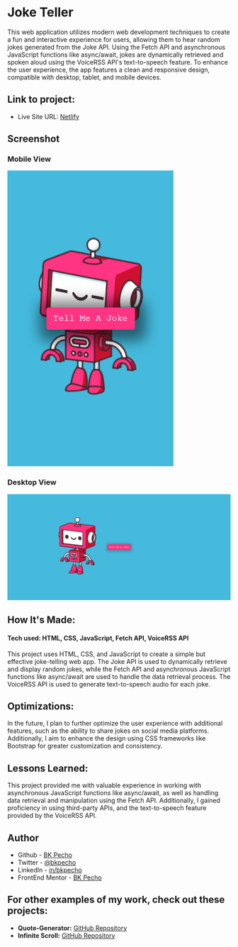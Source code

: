 # Joke Teller

This web application utilizes modern web development techniques to create a fun and interactive experience for users, allowing them to hear random jokes generated from the Joke API. Using the Fetch API and asynchronous JavaScript functions like async/await, jokes are dynamically retrieved and spoken aloud using the VoiceRSS API's text-to-speech feature. To enhance the user experience, the app features a clean and responsive design, compatible with desktop, tablet, and mobile devices.

## Link to project:

- Live Site URL: [Netlify](https://bk-joke-teller.netlify.app/)

<!-- Screenshot of the joke teller -->

## Screenshot

### Mobile View

![](/src/img/mobile-view.png)

### Desktop View

![](/src/img/desktop-view.png)

## How It's Made:

#### Tech used: HTML, CSS, JavaScript, Fetch API, VoiceRSS API

This project uses HTML, CSS, and JavaScript to create a simple but effective joke-telling web app. The Joke API is used to dynamically retrieve and display random jokes, while the Fetch API and asynchronous JavaScript functions like async/await are used to handle the data retrieval process. The VoiceRSS API is used to generate text-to-speech audio for each joke.

## Optimizations:

In the future, I plan to further optimize the user experience with additional features, such as the ability to share jokes on social media platforms. Additionally, I aim to enhance the design using CSS frameworks like Bootstrap for greater customization and consistency.

## Lessons Learned:

This project provided me with valuable experience in working with asynchronous JavaScript functions like async/await, as well as handling data retrieval and manipulation using the Fetch API. Additionally, I gained proficiency in using third-party APIs, and the text-to-speech feature provided by the VoiceRSS API.

## Author

- Github - [BK Pecho](https://www.github.com/bkpecho)
- Twitter - [@bkpecho](https://www.twitter.com/bkpecho)
- LinkedIn - [in/bkpecho](https://www.linkedin.com/in/bkpecho/)
- FrontEnd Mentor - [BK Pecho](https://www.frontendmentor.io/profile/bkpecho)

## For other examples of my work, check out these projects:

- **Quote-Generator:** [GitHub Repository](https://github.com/bkpecho/quote-generator)
- **Infinite Scroll:** [GitHub Repository](https://github.com/bkpecho/infinite-scroll)
